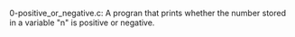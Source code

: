 0-positive_or_negative.c: A progran that prints whether the number stored in a variable "n" is positive or negative.
